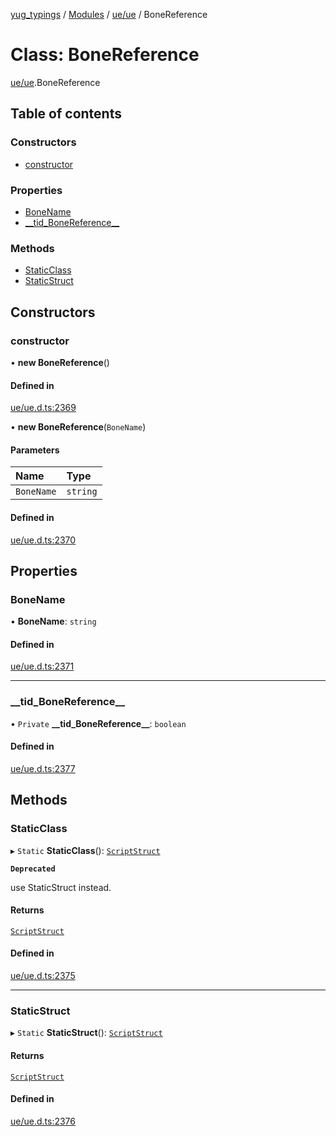 [yug_typings](../README.md) / [Modules](../modules.md) / [ue/ue](../modules/ue_ue.md) / BoneReference

# Class: BoneReference

[ue/ue](../modules/ue_ue.md).BoneReference

## Table of contents

### Constructors

- [constructor](ue_ue.BoneReference.md#constructor)

### Properties

- [BoneName](ue_ue.BoneReference.md#bonename)
- [\_\_tid\_BoneReference\_\_](ue_ue.BoneReference.md#__tid_bonereference__)

### Methods

- [StaticClass](ue_ue.BoneReference.md#staticclass)
- [StaticStruct](ue_ue.BoneReference.md#staticstruct)

## Constructors

### constructor

• **new BoneReference**()

#### Defined in

[ue/ue.d.ts:2369](https://github.com/YugMetaverse/yug_typings/blob/b7d9b19/ue/ue.d.ts#L2369)

• **new BoneReference**(`BoneName`)

#### Parameters

| Name | Type |
| :------ | :------ |
| `BoneName` | `string` |

#### Defined in

[ue/ue.d.ts:2370](https://github.com/YugMetaverse/yug_typings/blob/b7d9b19/ue/ue.d.ts#L2370)

## Properties

### BoneName

• **BoneName**: `string`

#### Defined in

[ue/ue.d.ts:2371](https://github.com/YugMetaverse/yug_typings/blob/b7d9b19/ue/ue.d.ts#L2371)

___

### \_\_tid\_BoneReference\_\_

• `Private` **\_\_tid\_BoneReference\_\_**: `boolean`

#### Defined in

[ue/ue.d.ts:2377](https://github.com/YugMetaverse/yug_typings/blob/b7d9b19/ue/ue.d.ts#L2377)

## Methods

### StaticClass

▸ `Static` **StaticClass**(): [`ScriptStruct`](ue_ue.ScriptStruct.md)

**`Deprecated`**

use StaticStruct instead.

#### Returns

[`ScriptStruct`](ue_ue.ScriptStruct.md)

#### Defined in

[ue/ue.d.ts:2375](https://github.com/YugMetaverse/yug_typings/blob/b7d9b19/ue/ue.d.ts#L2375)

___

### StaticStruct

▸ `Static` **StaticStruct**(): [`ScriptStruct`](ue_ue.ScriptStruct.md)

#### Returns

[`ScriptStruct`](ue_ue.ScriptStruct.md)

#### Defined in

[ue/ue.d.ts:2376](https://github.com/YugMetaverse/yug_typings/blob/b7d9b19/ue/ue.d.ts#L2376)
